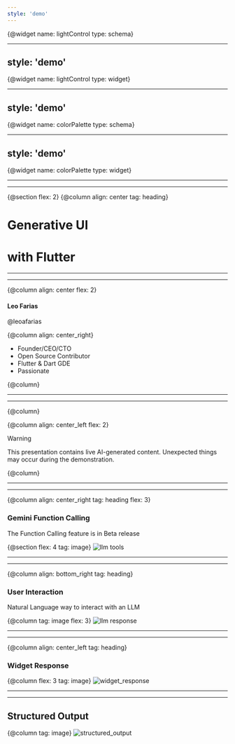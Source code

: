 ```yaml
---
style: 'demo'
---
```

{@widget name: lightControl type: schema}

---
style: 'demo'
---
{@widget name: lightControl type: widget}

---
style: 'demo'
---
{@widget name: colorPalette type: schema}

---
style: 'demo'
---
{@widget name: colorPalette type: widget}

---
---
{@section flex: 2}
{@column align: center tag: heading}
# Generative UI
# with Flutter

---
---
{@column align: center flex: 2}
#### Leo Farias
@leoafarias

{@column align: center_right}
- Founder/CEO/CTO
- Open Source Contributor
- Flutter & Dart GDE
- Passionate 


{@column}

---
---
{@column}

{@column align: center_left flex: 2}
> [!WARNING]  
> This presentation contains live AI-generated content. Unexpected things may occur during the demonstration.

{@column}

---
---
{@column align: center_right tag: heading flex: 3} 
### Gemini Function Calling
The Function Calling feature is in Beta release

{@section flex: 4 tag: image}
![llm tools](assets/llm_tools.png)

---
---
{@column align: bottom_right tag: heading}

### User Interaction
Natural Language way to interact with an LLM

{@column tag: image flex: 3}
![llm response](assets/llm_interaction.png)

---
---
{@column align: center_left tag: heading}
### Widget Response

{@column flex: 3 tag: image}
![widget_response](assets/widget_response.png)

---
---
## Structured Output

{@column tag: image}
![structured_output](assets/structured_output.png)


